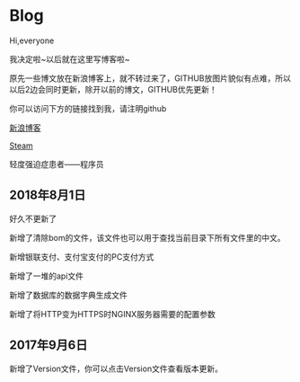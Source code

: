 # Blog
Hi,everyone

我决定啦~以后就在这里写博客啦~

原先一些博文放在新浪博客上，就不转过来了，GITHUB放图片貌似有点难，所以以后2边会同时更新，除开以前的博文，GITHUB优先更新！

你可以访问下方的链接找到我，请注明github

[新浪博客](http://blog.sina.com.cn/u/2113345237)

[Steam](http://steamcommunity.com/id/MorrowindAji)

轻度强迫症患者——程序员

## 2018年8月1日
好久不更新了

新增了清除bom的文件，该文件也可以用于查找当前目录下所有文件里的中文。

新增银联支付、支付宝支付的PC支付方式

新增了一堆的api文件

新增了数据库的数据字典生成文件

新增了将HTTP变为HTTPS时NGINX服务器需要的配置参数

## 2017年9月6日
新增了Version文件，你可以点击Version文件查看版本更新。
